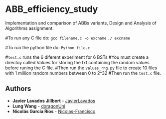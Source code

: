 # ABB_efficiency_study
Implementation and comparison of ABBs variants, Design and Analysis of Algorithms assignment.



#To run any C file do:
`gcc filename.c -o excname`
`./ excname`

#To run the python file do:
`Python file.c`

#`test.c` runs the 6 diferent experiment for 6 BSTs 
#You must create a directoy called Values for storing the txt containing the random values before runing the C file.
#Then run the `values_rng.py` file to create 10 files with 1 million random numbers between 0 to 2^32
#Then run the `test.c` file.

## Authors
- **Javier Lavados Jillbert** - [JavierLavados](https://github.com/JavierLavados)
- **Lung Wang** - [doragonUni](https://github.com/doragonUni)
- **Nicolás García Ríos** - [Nicolas-Francisco](https://github.com/Nicolas-Francisco)
